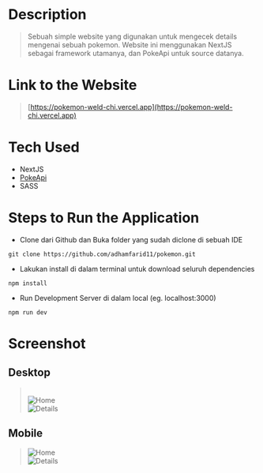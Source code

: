 # Description

> Sebuah simple website yang digunakan untuk mengecek details mengenai sebuah pokemon. Website ini menggunakan NextJS sebagai framework utamanya, dan PokeApi untuk source datanya.

# Link to the Website

> [https://pokemon-weld-chi.vercel.app](https://pokemon-weld-chi.vercel.app)

# Tech Used

-   NextJS
-   [PokeApi](https://pokeapi.co/docs/v2)
-   SASS

# Steps to Run the Application

<!-- prettier-ignore -->
-   Clone dari Github dan Buka folder yang sudah diclone di sebuah IDE<br>

```
git clone https://github.com/adhamfarid11/pokemon.git
```

-   Lakukan install di dalam terminal untuk download seluruh dependencies<br>

```
npm install
```

-   Run Development Server di dalam local (eg. localhost:3000)<br>

```
npm run dev
```

# Screenshot

## Desktop

> <br/>![Home](https://media.discordapp.net/attachments/1000437373240361102/1074357984718753863/Screen_Shot_2023-02-12_at_22.43.34.png?width=2183&height=1365)<br/>![Details](https://media.discordapp.net/attachments/1000437373240361102/1074357985175945276/Screen_Shot_2023-02-12_at_22.46.49.png?width=2183&height=1365)

## Mobile

> ![Home](https://media.discordapp.net/attachments/1000437373240361102/1074357985524056084/Screen_Shot_2023-02-12_at_22.47.34.png?width=633&height=1364)<br/>![Details](https://media.discordapp.net/attachments/1000437373240361102/1074357985834438666/Screen_Shot_2023-02-12_at_22.49.27.png?width=644&height=1363)
